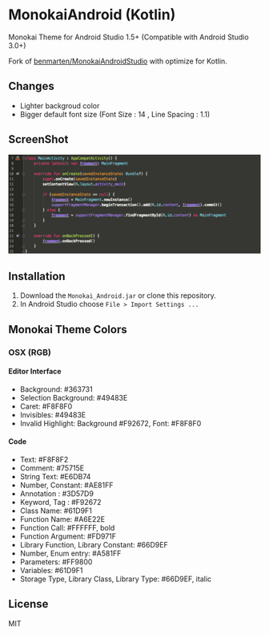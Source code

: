 MonokaiAndroid (Kotlin)
===

Monokai Theme for Android Studio 1.5+ (Compatible with Android Studio 3.0+)

Fork of [benmarten/MonokaiAndroidStudio](https://github.com/benmarten/MonokaiAndroidStudio) with optimize for Kotlin.

Changes
---
- Lighter backgroud color
- Bigger default font size (Font Size : 14 , Line Spacing : 1.1)

ScreenShot
---
![ScreenShot](https://raw.githubusercontent.com/KarageAgeta/MonokaiAndroidStudio/master/ScreenShot.png "ScreenShot")


Installation
---
1. Download the `Monokai_Android.jar` or clone this repository.
2. In Android Studio choose `File > Import Settings ...`

Monokai Theme Colors
---
### OSX (RGB)

#### Editor Interface
- Background: #363731
- Selection Background: #49483E
- Caret: #F8F8F0
- Invisibles: #49483E
- Invalid Highlight: Background #F92672, Font: #F8F8F0

#### Code
- Text: #F8F8F2
- Comment: #75715E
- String Text: #E6DB74
- Number, Constant: #AE81FF
- Annotation : #3D57D9
- Keyword, Tag : #F92672
- Class Name: #61D9F1
- Function Name: #A6E22E
- Function Call: #FFFFFF, bold
- Function Argument: #FD971F
- Library Function, Library Constant: #66D9EF
- Number, Enum entry: #A581FF
- Parameters: #FF9800
- Variables: #61D9F1
- Storage Type, Library Class, Library Type: #66D9EF, italic

License
---
MIT
